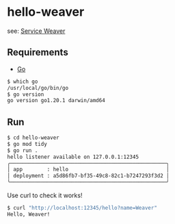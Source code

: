 # hello-weaver

see: [Service Weaver](https://serviceweaver.dev/docs.html)


## Requirements

- [Go](https://go.dev/doc/install)

```bash
$ which go                                     
/usr/local/go/bin/go
$ go version
go version go1.20.1 darwin/amd64
```

## Run

```bash
$ cd hello-weaver
$ go mod tidy
$ go run .
hello listener available on 127.0.0.1:12345
╭───────────────────────────────────────────────────╮
│ app        : hello                                │
│ deployment : a5d86fb7-bf35-49c8-82c1-b7247293f3d2 │
╰───────────────────────────────────────────────────╯
```

Use curl to check it works!

```bash
$ curl "http://localhost:12345/hello?name=Weaver"
Hello, Weaver!
```

